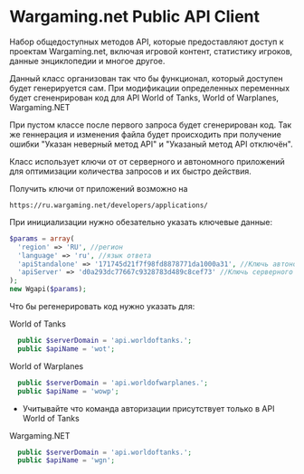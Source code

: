 Wargaming.net Public API Client
=========================
Набор общедоступных методов API, которые предоставляют доступ к проектам Wargaming.net, включая игровой контент, статистику игроков, данные энциклопедии и многое другое.

Данный класс организован так что бы функционал, который доступен будет генерируется сам. При модификации определенных переменных будет сгененрирован код для API World of Tanks, World of Warplanes, Wargaming.NET

При пустом классе после первого запроса будет сгенерирован код. Так же геннерация и изменения файла будет происходить при получение ошибки "Указан неверный метод API" и "Указаный метод API отключён".

Класс использует ключи от от серверного и автономного приложений для оптимизации количества запросов и их быстро действия.


Получить ключи от приложений возможно на

    https://ru.wargaming.net/developers/applications/

При инициализации нужно обезательно указать ключевые данные:
````php
$params = array(
  'region' => 'RU', //регион
  'language' => 'ru', //язык ответа
  'apiStandalone' => '171745d21f7f98fd8878771da1000a31', //Ключь автономного приложения
  'apiServer' => 'd0a293dc77667c9328783d489c8cef73' //Ключь серверного приложения
);
new Wgapi($params);
````


Что бы регенерировать код нужно указать для:

World of Tanks
````php
  public $serverDomain = 'api.worldoftanks.';
  public $apiName = 'wot';
````


World of Warplanes
````php
  public $serverDomain = 'api.worldofwarplanes.';
  public $apiName = 'wowp';
````
 * Учитывайте что команда авторизации присутствует только в API World of Tanks


Wargaming.NET
````php
  public $serverDomain = 'api.worldoftanks.';
  public $apiName = 'wgn';
````